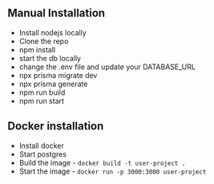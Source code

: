 ## Manual Installation
- Install nodejs locally
- Clone the repo
- npm install
- start the db locally
- change the .env file and update your DATABASE_URL
- npx prisma migrate dev
- npx prisma generate
- npm run build
- npm run start

## Docker installation 
- Install docker
- Start postgres
- Build the image - `docker build -t user-project .`
- Start the image - `docker run -p 3000:3000 user-project`
